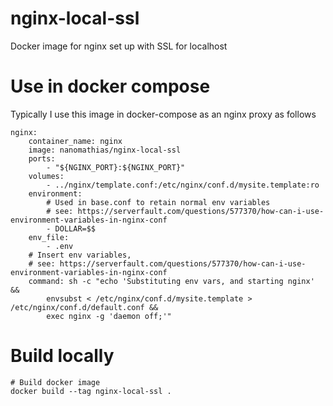 # nginx-local-ssl
Docker image for nginx set up with SSL for localhost

# Use in docker compose
Typically I use this image in docker-compose as an nginx proxy as follows

```
nginx:
    container_name: nginx
    image: nanomathias/nginx-local-ssl
    ports:
        - "${NGINX_PORT}:${NGINX_PORT}"
    volumes:
        - ../nginx/template.conf:/etc/nginx/conf.d/mysite.template:ro
    environment:
        # Used in base.conf to retain normal env variables
        # see: https://serverfault.com/questions/577370/how-can-i-use-environment-variables-in-nginx-conf
        - DOLLAR=$$
    env_file:
        - .env
    # Insert env variables,
    # see: https://serverfault.com/questions/577370/how-can-i-use-environment-variables-in-nginx-conf
    command: sh -c "echo 'Substituting env vars, and starting nginx' &&
        envsubst < /etc/nginx/conf.d/mysite.template > /etc/nginx/conf.d/default.conf &&
        exec nginx -g 'daemon off;'"
```

# Build locally
```
# Build docker image
docker build --tag nginx-local-ssl .
```